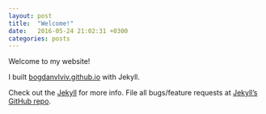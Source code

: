 ```yaml
---
layout: post
title:  "Welcome!"
date:   2016-05-24 21:02:31 +0300
categories: posts
---
```


Welcome to my website!

I built [bogdanvlviv.github.io][bogdanvlviv.github.io-url] with Jekyll.

Check out the [Jekyll][jekyll] for more info. File all bugs/feature requests at [Jekyll’s GitHub repo][jekyll-gh].

[bogdanvlviv.github.io-url]: https://bogdanvlviv.github.io
[jekyll]: https://jekyllrb.com
[jekyll-gh]: https://github.com/jekyll/jekyll
